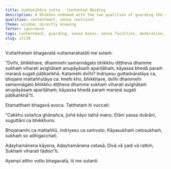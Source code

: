```yaml
---
title: Sukhavihāra sutta - Contented Abiding
description: A bhikkhu endowed with the two qualities of guarding the sense faculties and moderation in eating lives happily in this very life and after death, a good destination is expected.
qualities: contentment, sense restraint
theme: wisdom, directly knowing
fetter: ignorance
tags: contentment, guarding, sense bases, sense faculties, moderation, eating, happiness, ease, iti
slug: iti29
---
```


Vuttañhetaṁ bhagavatā vuttamarahatāti me sutaṁ:

“Dvīhi, bhikkhave, dhammehi samannāgato bhikkhu diṭṭheva dhamme sukhaṁ viharati avighātaṁ anupāyāsaṁ apariḷāhaṁ; kāyassa bhedā paraṁ maraṇā sugati pāṭikaṅkhā. Katamehi dvīhi? Indriyesu guttadvāratāya ca, bhojane mattaññutāya ca. Imehi kho, bhikkhave, dvīhi dhammehi samannāgato bhikkhu diṭṭheva dhamme sukhaṁ viharati avighātaṁ anupāyāsaṁ apariḷāhaṁ; kāyassa bhedā paraṁ maraṇā sugati pāṭikaṅkhā”ti.

Etamatthaṁ bhagavā avoca. Tatthetaṁ iti vuccati:

“Cakkhu sotañca ghānañca,
jivhā kāyo tathā mano;
Etāni yassa dvārāni,
suguttāni ca bhikkhuno.

Bhojanamhi ca mattaññū,
indriyesu ca saṁvuto;
Kāyasukhaṁ cetosukhaṁ,
sukhaṁ so adhigacchati.

Aḍayhamānena kāyena,
Aḍayhamānena cetasā;
Divā vā yadi vā rattiṁ,
Sukhaṁ viharati tādiso”ti.

Ayampi attho vutto bhagavatā, iti me sutanti.
